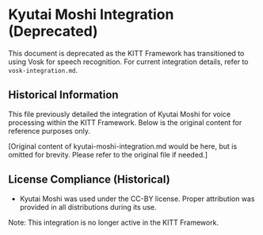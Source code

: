 # Kyutai Moshi Integration (Deprecated)

This document is deprecated as the KITT Framework has transitioned to using Vosk for speech recognition. For current integration details, refer to `vosk-integration.md`.

## Historical Information

This file previously detailed the integration of Kyutai Moshi for voice processing within the KITT Framework. Below is the original content for reference purposes only.

[Original content of kyutai-moshi-integration.md would be here, but is omitted for brevity. Please refer to the original file if needed.]

## License Compliance (Historical)

- Kyutai Moshi was used under the CC-BY license. Proper attribution was provided in all distributions during its use.

Note: This integration is no longer active in the KITT Framework.
